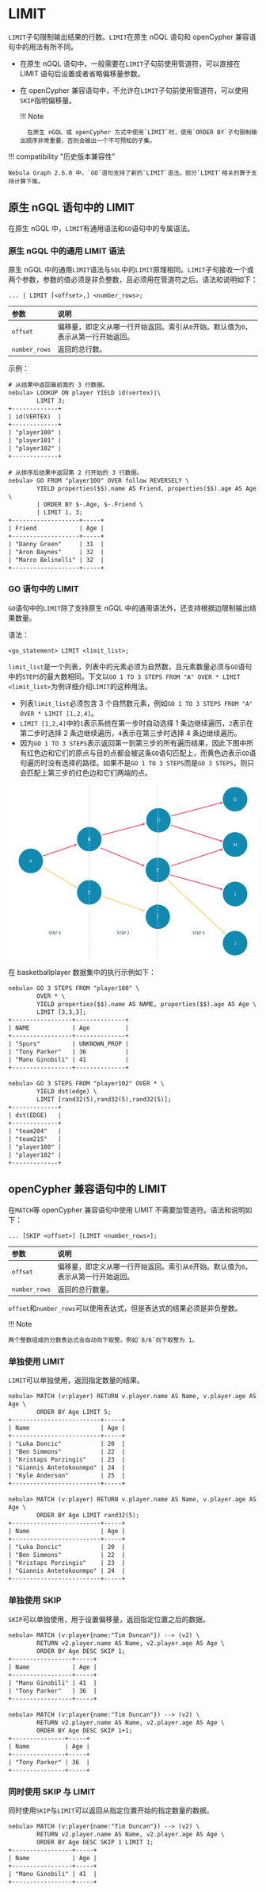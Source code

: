 # LIMIT

`LIMIT`子句限制输出结果的行数。`LIMIT`在原生 nGQL 语句和 openCypher 兼容语句中的用法有所不同。

- 在原生 nGQL 语句中，一般需要在`LIMIT`子句前使用管道符，可以直接在 LIMIT 语句后设置或者省略偏移量参数。

- 在 openCypher 兼容语句中，不允许在`LIMIT`子句前使用管道符，可以使用`SKIP`指明偏移量。

  !!! Note

        在原生 nGQL 或 openCypher 方式中使用`LIMIT`时，使用`ORDER BY`子句限制输出顺序非常重要，否则会输出一个不可预知的子集。

!!! compatibility "历史版本兼容性"

    Nebula Graph 2.6.0 中，`GO`语句支持了新的`LIMIT`语法。部分`LIMIT`相关的算子支持计算下推。

## 原生 nGQL 语句中的 LIMIT

在原生 nGQL 中，`LIMIT`有通用语法和`GO`语句中的专属语法。

### 原生 nGQL 中的通用 LIMIT 语法

原生 nGQL 中的通用`LIMIT`语法与`SQL`中的`LIMIT`原理相同。`LIMIT`子句接收一个或两个参数，参数的值必须是非负整数，且必须用在管道符之后。语法和说明如下：

```ngql
... | LIMIT [<offset>,] <number_rows>;
```

|参数|说明|
|:--|:--|
|`offset`|偏移量，即定义从哪一行开始返回。索引从`0`开始。默认值为`0`，表示从第一行开始返回。|
|`number_rows`|返回的总行数。|

示例：

```ngql
# 从结果中返回最前面的 3 行数据。
nebula> LOOKUP ON player YIELD id(vertex)|\
        LIMIT 3;
+-------------+
| id(VERTEX)  |
+-------------+
| "player100" |
| "player101" |
| "player102" |
+-------------+

# 从排序后结果中返回第 2 行开始的 3 行数据。
nebula> GO FROM "player100" OVER follow REVERSELY \
        YIELD properties($$).name AS Friend, properties($$).age AS Age \
        | ORDER BY $-.Age, $-.Friend \
        | LIMIT 1, 3;
+-------------------+-----+
| Friend            | Age |
+-------------------+-----+
| "Danny Green"     | 31  |
| "Aron Baynes"     | 32  |
| "Marco Belinelli" | 32  |
+-------------------+-----+
```

### GO 语句中的 LIMIT

`GO`语句中的`LIMIT`除了支持原生 nGQL 中的通用语法外，还支持根据边限制输出结果数量。

语法：

```ngql
<go_statement> LIMIT <limit_list>;
```

`limit_list`是一个列表，列表中的元素必须为自然数，且元素数量必须与`GO`语句中的`STEPS`的最大数相同。下文以`GO 1 TO 3 STEPS FROM "A" OVER * LIMIT <limit_list>`为例详细介绍`LIMIT`的这种用法。

* 列表`limit_list`必须包含 3 个自然数元素，例如`GO 1 TO 3 STEPS FROM "A" OVER * LIMIT [1,2,4]`。
* `LIMIT [1,2,4]`中的`1`表示系统在第一步时自动选择 1 条边继续遍历，`2`表示在第二步时选择 2 条边继续遍历，`4`表示在第三步时选择 4 条边继续遍历。
* 因为`GO 1 TO 3 STEPS`表示返回第一到第三步的所有遍历结果，因此下图中所有红色边和它们的原点与目的点都会被这条`GO`语句匹配上，而黄色边表示`GO`语句遍历时没有选择的路径。如果不是`GO 1 TO 3 STEPS`而是`GO 3 STEPS`，则只会匹配上第三步的红色边和它们两端的点。

![LIMIT in GO](limit_in_go_1.png)

在 basketballplayer 数据集中的执行示例如下：

```ngql
nebula> GO 3 STEPS FROM "player100" \
        OVER * \
        YIELD properties($$).name AS NAME, properties($$).age AS Age \
        LIMIT [3,3,3];
+-----------------+--------------+
| NAME            | Age          |
+-----------------+--------------+
| "Spurs"         | UNKNOWN_PROP |
| "Tony Parker"   | 36           |
| "Manu Ginobili" | 41           |
+-----------------+--------------+

nebula> GO 3 STEPS FROM "player102" OVER * \
        YIELD dst(edge) \
        LIMIT [rand32(5),rand32(5),rand32(5)];
+-------------+
| dst(EDGE)   |
+-------------+
| "team204"   |
| "team215"   |
| "player100" |
| "player102" |
+-------------+
```

## openCypher 兼容语句中的 LIMIT

在`MATCH`等 openCypher 兼容语句中使用 LIMIT 不需要加管道符。语法和说明如下：

```ngql
... [SKIP <offset>] [LIMIT <number_rows>];
```

|参数|说明|
|:--|:--|
|`offset`|偏移量，即定义从哪一行开始返回。索引从`0`开始。默认值为`0`，表示从第一行开始返回。|
|`number_rows`|返回的总行数量。|

`offset`和`number_rows`可以使用表达式，但是表达式的结果必须是非负整数。

!!! Note

    两个整数组成的分数表达式会自动向下取整。例如`8/6`向下取整为 1。

### 单独使用 LIMIT

`LIMIT`可以单独使用，返回指定数量的结果。

```ngql
nebula> MATCH (v:player) RETURN v.player.name AS Name, v.player.age AS Age \
        ORDER BY Age LIMIT 5;
+-------------------------+-----+
| Name                    | Age |
+-------------------------+-----+
| "Luka Doncic"           | 20  |
| "Ben Simmons"           | 22  |
| "Kristaps Porzingis"    | 23  |
| "Giannis Antetokounmpo" | 24  |
| "Kyle Anderson"         | 25  |
+-------------------------+-----+

nebula> MATCH (v:player) RETURN v.player.name AS Name, v.player.age AS Age \
        ORDER BY Age LIMIT rand32(5);
+-------------------------+-----+
| Name                    | Age |
+-------------------------+-----+
| "Luka Doncic"           | 20  |
| "Ben Simmons"           | 22  |
| "Kristaps Porzingis"    | 23  |
| "Giannis Antetokounmpo" | 24  |
+-------------------------+-----+
```

### 单独使用 SKIP

`SKIP`可以单独使用，用于设置偏移量，返回指定位置之后的数据。

```ngql
nebula> MATCH (v:player{name:"Tim Duncan"}) --> (v2) \
        RETURN v2.player.name AS Name, v2.player.age AS Age \
        ORDER BY Age DESC SKIP 1;
+-----------------+-----+
| Name            | Age |
+-----------------+-----+
| "Manu Ginobili" | 41  |
| "Tony Parker"   | 36  |
+-----------------+-----+

nebula> MATCH (v:player{name:"Tim Duncan"}) --> (v2) \
        RETURN v2.player.name AS Name, v2.player.age AS Age \
        ORDER BY Age DESC SKIP 1+1;
+---------------+-----+
| Name          | Age |
+---------------+-----+
| "Tony Parker" | 36  |
+---------------+-----+
```

### 同时使用 SKIP 与 LIMIT

同时使用`SKIP`与`LIMIT`可以返回从指定位置开始的指定数量的数据。

```ngql
nebula> MATCH (v:player{name:"Tim Duncan"}) --> (v2) \
        RETURN v2.player.name AS Name, v2.player.age AS Age \
        ORDER BY Age DESC SKIP 1 LIMIT 1;
+-----------------+-----+
| Name            | Age |
+-----------------+-----+
| "Manu Ginobili" | 41  |
+-----------------+-----+
```

<!--
## 性能提示

Nebula Graph {{ nebula.release }} 未实现 `LIMIT` 语句的存储层下推优化，类似 `MATCH (n:T) RETURN n LIMIT 10` 语句或者 `LOOKUP on i_T | LIMIT 10` 语句会发生 graphd 资源占用过大的问题：一个 graphd 会从所有的 storaged 获取全部 T 类型的点，然后返回 10 个。如果全部数据量很大，graphd 此时通常会消耗大量内存，甚至 OOM。
-->
